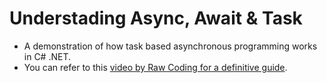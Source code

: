 # Understading Async, Await & Task
- A demonstration of how task based asynchronous programming works in C# .NET.
- You can refer to this [video by Raw Coding for a definitive guide](https://www.youtube.com/watch?v=il9gl8MH17s).
